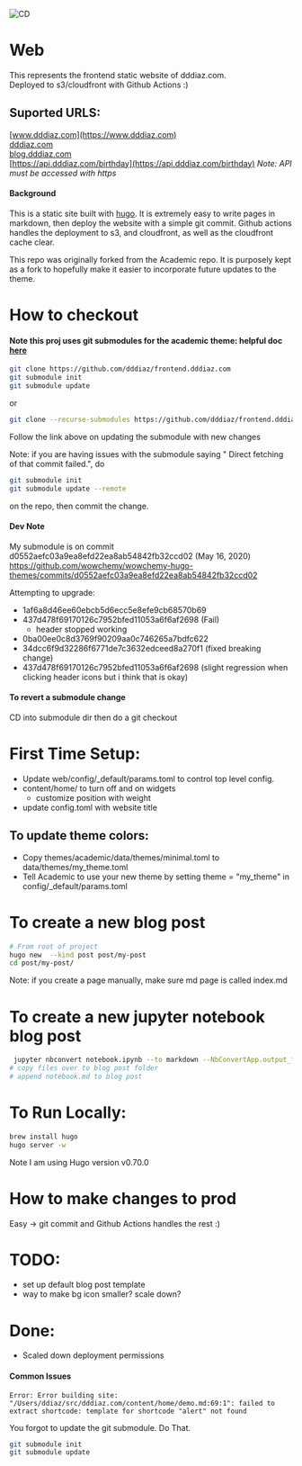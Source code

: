 ![CD](https://github.com/dddiaz/frontend.dddiaz.com/workflows/CD/badge.svg)

# Web
This represents the frontend static website of dddiaz.com.  
Deployed to s3/cloudfront with Github Actions :)

## Suported URLS:
[www.dddiaz.com](https://www.dddiaz.com)  
[dddiaz.com](https://dddiaz.com)  
[blog.dddiaz.com](https://blog.dddiaz.com)  
[https://api.dddiaz.com/birthday](https://api.dddiaz.com/birthday) *Note: API must be accessed with https*  

#### Background

This is a static site built with [hugo](https://gohugo.io/). It is extremely easy to write pages in markdown, 
then deploy the website with a simple git commit. Github actions handles the deployment to s3, and cloudfront, as 
well as the cloudfront cache clear. 

This repo was originally forked from the Academic repo. It is purposely kept as a fork to hopefully make it easier to 
incorporate future updates to the theme.

# How to checkout
#### Note this proj uses git submodules for the academic theme: helpful doc [here](https://git-scm.com/book/en/v2/Git-Tools-Submodules)
```bash
git clone https://github.com/dddiaz/frontend.dddiaz.com
git submodule init
git submodule update
```
or 
```bash
git clone --recurse-submodules https://github.com/dddiaz/frontend.dddiaz.com

```
Follow the link above on updating the submodule with new changes

Note: if you are having issues with the submodule saying " Direct fetching of that commit failed.", do 
```bash
git submodule init
git submodule update --remote
```
on the repo, then commit the change.

#### Dev Note
My submodule is on commit d0552aefc03a9ea8efd22ea8ab54842fb32ccd02 (May 16, 2020)
https://github.com/wowchemy/wowchemy-hugo-themes/commits/d0552aefc03a9ea8efd22ea8ab54842fb32ccd02

Attempting to upgrade:
- 1af6a8d46ee60ebcb5d6ecc5e8efe9cb68570b69
- 437d478f69170126c7952bfed11053a6f6af2698 (Fail)
  - header stopped working
- 0ba00ee0c8d3769f90209aa0c746265a7bdfc622
- 34dcc6f9d32286f6771de7c3632edceed8a270f1 (fixed breaking change)
- 437d478f69170126c7952bfed11053a6f6af2698 (slight regression when clicking header icons but i think that is okay)

#### To revert a submodule change
CD into submodule dir
then do a git checkout

# First Time Setup:
- Update web/config/_default/params.toml to control top level config.
- content/home/ to turn off and on widgets
    - customize position with weight
- update config.toml with website title

## To update theme colors:
- Copy themes/academic/data/themes/minimal.toml to data/themes/my_theme.toml
- Tell Academic to use your new theme by setting theme = "my_theme" in config/_default/params.toml

# To create a new blog post
```bash
# From root of project
hugo new  --kind post post/my-post
cd post/my-post/
```
Note: if you create a page manually, make sure md page is called index.md

# To create a new jupyter notebook blog post
```bash
 jupyter nbconvert notebook.ipynb --to markdown --NbConvertApp.output_files_dir=.  
# copy files over to blog post folder
# append notebook.md to blog post
```

# To Run Locally:
```bash
brew install hugo
hugo server -w
```
Note I am using Hugo version v0.70.0

# How to make changes to prod
Easy -> git commit and Github Actions handles the rest :)
    
# TODO:
- set up default blog post template
- way to make bg icon smaller? scale down?

# Done:
- Scaled down deployment permissions


#### Common Issues
```text
Error: Error building site: "/Users/ddiaz/src/dddiaz.com/content/home/demo.md:69:1": failed to extract shortcode: template for shortcode "alert" not found
```
You forgot to update the git submodule. Do That.
```bash
git submodule init
git submodule update
```


